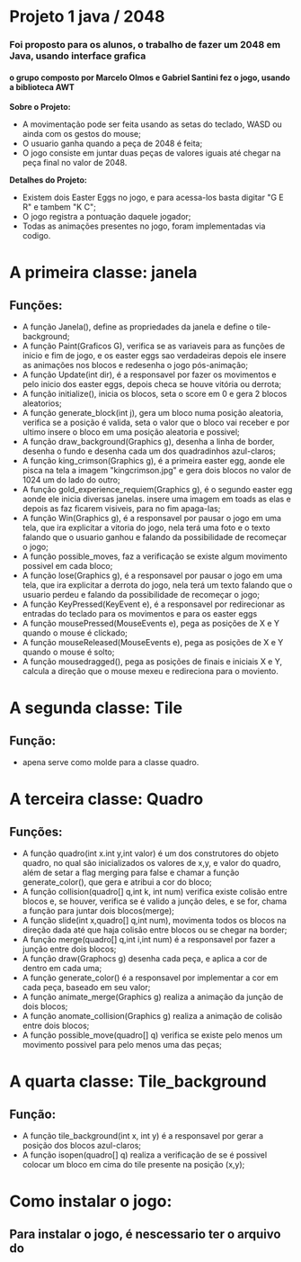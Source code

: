 # Projeto 1 java / 2048

### Foi proposto para os alunos, o trabalho de fazer um 2048 em Java, usando interface grafica

#### o grupo composto por Marcelo Olmos e Gabriel Santini fez o jogo, usando a biblioteca AWT

**Sobre o Projeto:**
- A movimentação pode ser feita usando as setas do teclado, WASD ou ainda com os gestos do mouse; 
- O usuario ganha quando a peça de 2048 é feita;
- O jogo consiste em juntar duas peças de valores iguais até chegar na peça final no valor de 2048.


**Detalhes do Projeto:**
- Existem dois Easter Eggs no jogo, e para acessa-los basta digitar "G E R" e tambem "K C"; 
- O jogo registra a pontuação daquele jogador;
- Todas as animações presentes no jogo, foram implementadas via codigo.


# A primeira classe: janela
## Funções:
<ul>
  <li>A função Janela(), define as propriedades da janela e define o tile-background;</li>
  <li>A função Paint(Graficos G), verifica se as variaveis para as funções de inicio e fim de jogo,
  e os easter eggs sao verdadeiras depois ele insere as animações nos blocos e redesenha o jogo pós-animação;</li>
  <li>A função Update(int dir), é a responsavel por fazer os movimentos e pelo inicio dos easter eggs,
   depois checa se houve vitória ou derrota;</li>
  <li>A função initialize(), inicia os blocos, seta o score em 0 e gera 2 blocos aleatorios;</li>
  <li>A função generate_block(int j), gera um bloco numa posição aleatoria, verifica se a posição é valida, 
  seta o valor que o bloco vai receber e por ultimo insere o bloco em uma posição aleatoria e possivel;</li>
  <li>A função draw_background(Graphics g), desenha a linha de border, desenha o fundo e desenha cada um dos quadradinhos azul-claros;</li>
  <li>A função king_crimson(Graphics g), é a primeira easter egg, aonde ele pisca na tela a imagem "kingcrimson.jpg" e gera dois blocos no valor de 1024 um do lado do outro;</li>
  <li>A função gold_experience_requiem(Graphics g), é o segundo easter egg aonde ele inicia diversas janelas. insere uma imagem em toads as elas e depois as faz ficarem visiveis, para no fim apaga-las;
  </li>
  <li>A função Win(Graphics g), é a responsavel por pausar o jogo em uma tela, que ira explicitar a vitoria do jogo, nela terá uma foto e o texto falando que o usuario ganhou e falando da possibilidade de recomeçar o jogo; 
  </li>
  <li>A função possible_moves, faz a verificação se existe algum movimento possivel em cada bloco;</li>
  <li>A função lose(Graphics g), é a responsavel por pausar o jogo em uma tela, que ira explicitar a derrota do jogo, nela terá um texto falando que o usuario perdeu e falando da possibilidade de recomeçar o jogo; </li>
  <li>A função KeyPressed(KeyEvent e), é a responsavel por redirecionar as entradas do teclado para os movimentos e para os easter eggs</li>
  <li>A função mousePressed(MouseEvents e), pega as posições de X e Y quando o mouse é clickado;</li>
  <li>A função mouseReleased(MouseEvents e), pega as posições de X e Y quando o mouse é solto;</li>
  <li>A função mousedragged(), pega as posições de finais e iniciais X e Y, calcula a direção que o mouse mexeu e redireciona para o moviento.</li> 
</ul>

# A segunda classe: Tile
## Função:
<ul><li>apena serve como molde para a classe quadro.</li></ul>

# A terceira classe: Quadro
## Funções:
<ul>
  <li>A função quadro(int x.int y,int valor) é um dos construtores do objeto quadro, no qual são inicializados os valores de x,y, e valor do quadro, além de setar a flag merging para false e chamar a função generate_color(), que gera e atribui a cor do bloco;</li>
  <li>A função collision(quadro[] q,int k, int num) verifica existe colisão entre blocos e, se houver, verifica se é valido a junção deles, e se for, chama a função para juntar dois blocos(merge);</li>
  <li>A função slide(int x,quadro[] q,int num), movimenta todos os blocos na direção dada até que haja colisão entre blocos ou se chegar na border;</li>
  <li>A função merge(quadro[] q,int i,int num) é a responsavel por fazer a junção entre dois blocos;</li>
  <li>A função draw(Graphocs g) desenha cada peça, e aplica a cor de dentro em cada uma;</li>
  <li>A função generate_color() é a responsavel por implementar a cor em cada peça, baseado em seu valor;</li>
  <li>A função animate_merge(Graphics g) realiza a animação da junção de dois blocos;</li>
  <li>A função anomate_collision(Graphics g) realiza a animação de colisão entre dois blocos;</li>
  <li>A função possible_move(quadro[] q) verifica se existe pelo menos um movimento possivel para pelo menos uma das peças; </li>  
</ul>


# A quarta classe: Tile_background
## Função:
<ul>
  <li>A função tile_background(int x, int y) é a responsavel por gerar a posição dos blocos azul-claros;</li>
  <li>A função isopen(quadro[] q) realiza a verificação de se é possivel colocar um bloco em cima do tile presente na posição (x,y); </li>
</ul>

# Como instalar o jogo:
## Para instalar o jogo, é nescessario ter o arquivo do 
